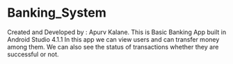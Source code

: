 # Banking_System
Created and Developed by : Apurv Kalane.
	This is Basic Banking App built in Android Studio 4.1.1
	In this app we can view users and can transfer money among them. We can also see the status of transactions whether they are successful or not.
